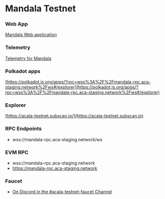 # Mandala Testnet

### Web App

[Mandala Web application](https://apps.mandala.acala.network)

### Telemetry

[Telemetry for Mandala](https://telemetry.polkadot.io/#list/0x5c562e6300954998233c9a40b6b86f3028977e6d32d0da1af207738d19f98c1b)

### Polkadot apps

[https://polkadot.js.org/apps/?rpc=wss%3A%2F%2Fmandala-rpc.aca-staging.network%2Fws#/explorer](https://polkadot.js.org/apps/?rpc=wss%3A%2F%2Fmandala-rpc.aca-staging.network%2Fws#/explorer)

### Explorer

[https://acala-testnet.subscan.io/](https://acala-testnet.subscan.io)

### RPC Endpoints

* wss://mandala-rpc.aca-staging.network/ws

### EVM RPC

* wss://mandala-rpc.aca-staging.network
* https://mandala-rpc.aca-staging.network

### Faucet

* [On Discord in the #acala-testnet-faucet Channel](https://www.acala.gg/)
